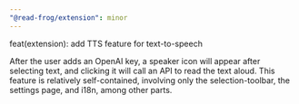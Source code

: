```yaml
---
"@read-frog/extension": minor
---
```


feat(extension): add TTS feature for text-to-speech

After the user adds an OpenAI key, a speaker icon will appear after selecting text, and clicking it will call an API to read the text aloud. This feature is relatively self-contained, involving only the selection-toolbar, the settings page, and i18n, among other parts.